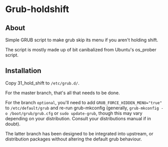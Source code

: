 Grub-holdshift
==============
About
-----

Simple GRUB script to make grub skip its menu if you aren't holding
shift.

The script is mostly made up of bit canibalized from Ubuntu's os_prober
script.

Installation
------------

Copy 31_hold_shift to ```/etc/grub.d/```.

For the master branch, that's all that needs to be done.

For the branch ```optional```, you'll need to add
```GRUB_FORCE_HIDDEN_MENU="true"``` to ```/etc/default/grub``` and re-run
grub-mkconfig (generally, ```grub-mkconfig -o /boot/grub/grub.cfg``` or ```sudo update-grub```, though
this may vary depending on your distribution. Consult your distributions
manual if in doubt).

The latter branch has been designed to be integrated into upstream, or
distribution packages without altering the default grub behaviour.
